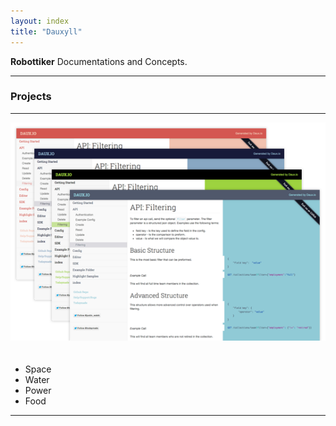 ```yaml
---
layout: index
title: "Dauxyll"
---
```


<p class="lead">
	<strong>Robottiker</strong> Documentations and Concepts.
</p>

<hr/>

<h3>Projects</h3>

<hr/>

<img src="img/app-thumbs.png" alt="alt text" class="pull-right" style="margin-bottom:20px;">

* Space
* Water
* Power
* Food

<div class="clear"></div>
<hr/>
